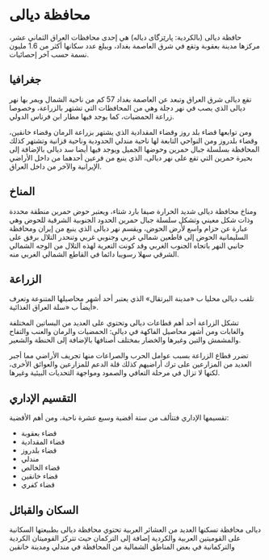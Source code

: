 # محافظة ديالى

حافظة ديالى (بالكردية: پارێزگای دیالە) هي إحدى محافظات العراق الثماني عشر، مركزها مدينة بعقوبة وتقع في شرق العاصمة بغداد، ويبلغ عدد سكانها أكثر من 1.6 مليون نسمة حسب آخر إحصائيات.

## جغرافيا

تقع ديالى شرق العراق وتبعد عن العاصمة بغداد 57 كم من ناحية الشمال ويمر بها نهر ديالى الذي يصب في نهر دجلة وهي من المحافظات التي تشتهر بالزراعة، وخصوصا زراعة الحمضيات، كما يوجد فيها مطار ابن فرناس الدولي.

ومن توابعها قضاء بلد روز وقضاء المقدادية الذي يشتهر بزراعة الرمان وقضاء خانقين، وقضاء بلدروز ومن النواحي التابعة لها ناحية مندلي الحدودية وناحية قزانية وتشتهر كذلك المحافظة بسلسلة جبال حمرين وحوضها الجميل ويوجد فيها أيضا سد ديالى بالإضافة إلى بحيرة حمرين التي تقع على نهر ديالى، الذي ينبع من فرعين أحدهما من داخل الأراضي الإيرانية والآخر من داخل العراق.

## المناخ

ومناخ محافظة ديالى شديد الحرارة صيفا بارد شتاء، ويعتبر حوض حمرين منطقة محددة وذات شكل معيني وتشكل سلسلة جبال حمرين الحدود الجنوبية الشرقية للحوض وهي عبارة عن حزام واسع لأرض الحوض، ويقسم نهر ديالى الذي ينبع من إيران ومحافظة السليمانية الحوض إلى قاطعين شمالي غربي وجنوبي غربي وتنحدر التلال برفق على جانبي النهر باتجاه الجنوب الغربي وقد كونت التعرية لهذه التلال من الوجه الشمالي الشرقي سهلا رسويبا دائما في القاطع الشمالي الغربي منه.

## الزراعة

تلقب ديالى محليا ب «مدينة البرتقال» الذي يعتبر أحد أشهر محاصيلها المتنوعة وتعرف أيضاً ب «سلة العراق الغذائية».

تشكل الزراعة أحد أهم قطاعات ديالى وتحتوي على العديد من البساتين المختلفة والغابات ومن أشهر محاصيل الفاكهة في ديالى: الحمضيات والرمان والعنب والتفاح والمشمش والتين وغيرها والخضار بمختلف أصنافها بالإضافة إلى الحنطة والشعير.

تضرر قطاع الزراعة بسبب عوامل الحرب والصراعات منها تجريف الأراضي مما أجبر العديد من المزارعين على ترك أراضيهم كذلك قلة الدعم للمزارعين والعوائق الأخرى، لكنها لا تزال في مرحلة التعافي والصمود ومواجهة التحديات البيئية وغيرها.

## التقسيم الإداري

تقسيمها الإداري فتتألف من ستة أقضية وسبع عشرة ناحية، ومن أهم الأقضية:

- قضاء بعقوبة
- قضاء المقدادية
- قضاء بلدروز
- مندلي
- قضاء الخالص
- قضاء خانقين
- قضاء كفري

## السكان والقبائل

ديالى محافظة تسكنها العديد من العشائر العربية
تحتوي محافظة ديالى بطبيعتها السكانية على القوميتين العربية والكردية إضافة إلى التركمان حيث تتركز القوميتان الكردية والتركمانية في بعض المناطق الشمالية من المحافظة في مندلي ومدينة خانقين
